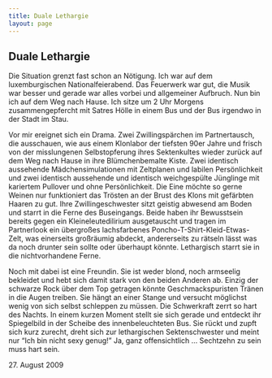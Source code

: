 ```yaml
---
title: Duale Lethargie
layout: page
---
```

## Duale Lethargie

Die Situation grenzt fast schon an Nötigung. Ich war auf dem luxemburgischen Nationalfeierabend. Das Feuerwerk war gut, die Musik war besser und gerade war alles vorbei und allgemeiner Aufbruch. Nun bin ich auf dem Weg nach Hause. Ich sitze um 2 Uhr Morgens zusammengepfercht mit Satres Hölle in einem Bus und der Bus irgendwo in der Stadt im Stau.

Vor mir ereignet sich ein Drama. Zwei Zwillingspärchen im Partnertausch, die ausschauen, wie aus einem Klonlabor der tiefsten 90er Jahre und frisch von der misslungenen Selbstopferung ihres Sektenkultes wieder zurück auf dem Weg nach Hause in ihre Blümchenbemalte Kiste. Zwei identisch aussehende Mädchensimulationen mit Zeltplanen und labilen Persönlichkeit und zwei identisch aussehende und identisch weichgespülte Jünglinge mit kariertem Pullover und ohne Persönlichkeit. Die Eine möchte so gerne Weinen nur funktioniert das Trösten an der Brust des Klons mit gefärbten Haaren zu gut. Ihre Zwillingeschwester sitzt geistig abwesend am Boden und starrt in die Ferne des Buseingangs. Beide haben ihr Bewusstsein bereits gegen ein Kleineleutedilirium ausgetauscht und tragen im Partnerlook ein übergroßes lachsfarbenes Poncho-T-Shirt-Kleid-Etwas-Zelt, was einerseits großräumig abdeckt, andererseits zu rätseln lässt was da noch drunter sein sollte oder überhaupt könnte. Lethargisch starrt sie in die nichtvorhandene Ferne.

Noch mit dabei ist eine Freundin. Sie ist weder blond, noch armseelig bekleidet und hebt sich damit stark von den beiden Anderen ab. Einzig der schwarze Rock über dem Top getragen könnte Geschmackspuristen Tränen in die Augen treiben. Sie hängt an einer Stange und versucht möglichst wenig von sich selbst schleppen zu müssen. Die Schwerkraft zerrt so hart des Nachts. In einem kurzen Moment stellt sie sich gerade und entdeckt ihr Spiegelbild in der Scheibe des innenbeleuchteten Bus. Sie rückt und zupft sich kurz zurecht, dreht sich zur lethargischen Sektenschwester und meint nur “Ich bin nicht sexy genug!”
Ja, ganz offensichtlich …
Sechtzehn zu sein muss hart sein.

<date>27. August 2009</date>
